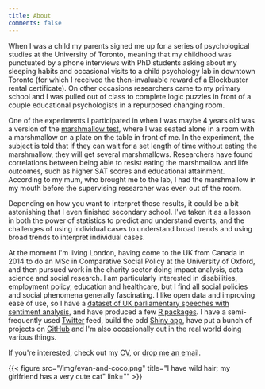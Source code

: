 ```yaml
---
title: About
comments: false
---
```


When I was a child my parents signed me up for a series of psychological studies at the University of Toronto, meaning that my childhood was punctuated by a phone interviews with PhD students asking about my sleeping habits and occasional visits to a child psychology lab in downtown Toronto (for which I received the then-invaluable reward of a Blockbuster rental certificate). On other occasions researchers came to my primary school and I was pulled out of class to complete logic puzzles in front of a couple educational psychologists in a repurposed changing room.

One of the experiments I participated in when I was maybe 4 years old was a version of the [marshmallow test](https://en.wikipedia.org/wiki/Stanford_marshmallow_experiment), where I was seated alone in a room with a marshmallow on a plate on the table in front of me. In the experiment, the subject is told that if they can wait for a set length of time without eating the marshmallow, they will get several marshmallows. Researchers have found correlations between being able to resist eating the marshmallow and life outcomes, such as higher SAT scores and educational attainment. According to my mum, who brought me to the lab, I had the marshmallow in my mouth before the supervising researcher was even out of the room.

Depending on how you want to interpret those results, it could be a bit astonishing that I even finished secondary school. I've taken it as a lesson in both the power of statistics to predict and understand events, and the challenges of using individual cases to understand broad trends and using broad trends to interpret individual cases.

At the moment I'm living London, having come to the UK from Canada in 2014 to do an MSc in Comparative Social Policy at the University of Oxford, and then pursued work in the charity sector doing impact analysis, data science and social research. I am particularly interested in disabilities, employment policy, education and healthcare, but I find all social policies and social phenomena generally fascinating. I like open data and improving ease of use, so I have a [dataset of UK parliamentary speeches with sentiment analysis](/projects/datasets/hansard-data), and have produced a few [R packages](http://docs.evanodell.com). I have a semi-frequently used [Twitter](https://twitter.com/evanodell) feed, build the odd [Shiny app](/projects/#shiny-applications), have put a bunch of projects on [GitHub](https://github.com/EvanOdell) and I'm also occasionally out in the real world doing various things.

If you're interested, check out my [CV](http://evanodell.com/cv/), or [drop me an email](mailto:evanodell91@gmail.com).

{{< figure src="/img/evan-and-coco.png" title="I have wild hair; my girlfriend has a very cute cat" link="" >}}

